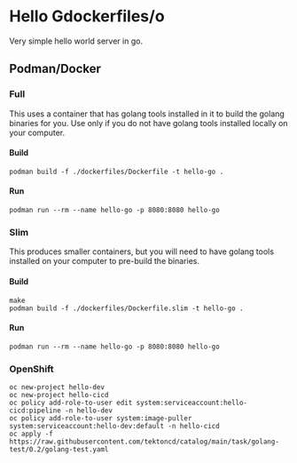 # Hello Gdockerfiles/o
Very simple hello world server in go.

## Podman/Docker

### Full
This uses a container that has golang tools installed in it to build the golang binaries for you.  Use only if you do not have golang tools installed locally on your computer.

#### Build
```
podman build -f ./dockerfiles/Dockerfile -t hello-go .
```

#### Run
```
podman run --rm --name hello-go -p 8080:8080 hello-go
```

### Slim
This produces smaller containers, but you will need to have golang tools installed on your computer to pre-build the binaries.

#### Build
```
make
podman build -f ./dockerfiles/Dockerfile.slim -t hello-go .
```

#### Run
```
podman run --rm --name hello-go -p 8080:8080 hello-go
```

### OpenShift
```
oc new-project hello-dev
oc new-project hello-cicd
oc policy add-role-to-user edit system:serviceaccount:hello-cicd:pipeline -n hello-dev
oc policy add-role-to-user system:image-puller system:serviceaccount:hello-dev:default -n hello-cicd
oc apply -f https://raw.githubusercontent.com/tektoncd/catalog/main/task/golang-test/0.2/golang-test.yaml
```
